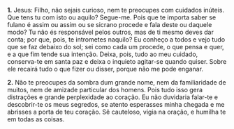 **1.** Jesus: Filho, não sejais curioso, nem te preocupes com cuidados inúteis. Que tens tu com isto ou aquilo? Segue-me. Pois que te importa saber se fulano é assim ou assim ou se sicrano procede e fala deste ou daquele modo? Tu não és responsável pelos outros, mas de ti mesmo deves dar conta; por que, pois, te intrometes naquilo? Eu conheço a todos e vejo tudo que se faz debaixo do sol; sei como cada um procede, o que pensa e quer, e a que fim tende sua intenção. Deixa, pois, tudo ao meu cuidado, conserva-te em santa paz e deixa o inquieto agitar-se quando quiser. Sobre ele recairá tudo o que fizer ou disser, porque não me pode enganar.

**2.** Não te preocupes da sombra dum grande nome, nem da familiaridade de muitos, nem de amizade particular dos homens. Pois tudo isso gera distrações e grande perplexidade ao coração. Eu não duvidaria falar-te e descobrir-te os meus segredos, se atento esperasses minha chegada e me abrisses a porta de teu coração. Sê cauteloso, vigia na oração, e humilha te em todas as coisas.

